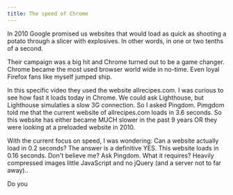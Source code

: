 ```yaml
---
title: The speed of Chrome
---
```


In 2010 Google promised us websites that would load as quick as shooting a potato through a slicer with explosives. In other words, in one or two tenths of a second. 

Their campaign was a big hit and Chrome turned out to be a game changer. Chrome became the most used browser world wide in no-time. Even loyal Firefox fans like myself jumped ship.

In this specific video they used the website allrecipes.com. I was curious to see how fast it loads today in Chrome. We could ask Lighthouse, but Lighthouse simulaties a slow 3G connection. So I asked Pingdom. Pimgdom told me that the current website of allrecipes.com loads in 3.6 seconds. So this website has either became MUCH slower in the past 9 years OR they were looking at a preloaded website in 2010. 

With the current focus on speed, I was wondering: Can a website actually load in 0.2 seconds? The answer is a definitive YES. This website loads in 0.16 seconds. Don't believe me? Ask Pingdom. What it requires? Heavily compressed images little JavaScript and no jQuery (and a server not to far away)..

Do you 
